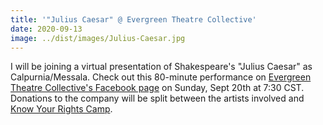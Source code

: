 ```yaml
---
title: '"Julius Caesar" @ Evergreen Theatre Collective'
date: 2020-09-13
image: ../dist/images/Julius-Caesar.jpg
---
```


I will be joining a virtual presentation of Shakespeare's "Julius Caesar" as Calpurnia/Messala. Check out this 80-minute performance on [Evergreen Theatre Collective's Facebook page](https://www.facebook.com/EvergreenTheatreCollective) on Sunday, Sept 20th at 7:30 CST. Donations to the company will be split between the artists involved and [Know Your Rights Camp](https://www.knowyourrightscamp.com/).
